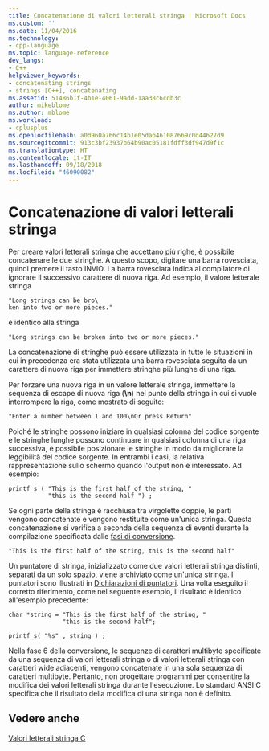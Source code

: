 ```yaml
---
title: Concatenazione di valori letterali stringa | Microsoft Docs
ms.custom: ''
ms.date: 11/04/2016
ms.technology:
- cpp-language
ms.topic: language-reference
dev_langs:
- C++
helpviewer_keywords:
- concatenating strings
- strings [C++], concatenating
ms.assetid: 51486b1f-4b1e-4061-9add-1aa38c6cdb3c
author: mikeblome
ms.author: mblome
ms.workload:
- cplusplus
ms.openlocfilehash: a0d960a766c14b1e05dab461087669c0d44627d9
ms.sourcegitcommit: 913c3bf23937b64b90ac05181fdff3df947d9f1c
ms.translationtype: HT
ms.contentlocale: it-IT
ms.lasthandoff: 09/18/2018
ms.locfileid: "46090082"
---
```

# <a name="string-literal-concatenation"></a>Concatenazione di valori letterali stringa

Per creare valori letterali stringa che accettano più righe, è possibile concatenare le due stringhe. A questo scopo, digitare una barra rovesciata, quindi premere il tasto INVIO. La barra rovesciata indica al compilatore di ignorare il successivo carattere di nuova riga. Ad esempio, il valore letterale stringa

```
"Long strings can be bro\
ken into two or more pieces."
```

è identico alla stringa

```
"Long strings can be broken into two or more pieces."
```

La concatenazione di stringhe può essere utilizzata in tutte le situazioni in cui in precedenza era stata utilizzata una barra rovesciata seguita da un carattere di nuova riga per immettere stringhe più lunghe di una riga.

Per forzare una nuova riga in un valore letterale stringa, immettere la sequenza di escape di nuova riga (**\n**) nel punto della stringa in cui si vuole interrompere la riga, come mostrato di seguito:

```
"Enter a number between 1 and 100\nOr press Return"
```

Poiché le stringhe possono iniziare in qualsiasi colonna del codice sorgente e le stringhe lunghe possono continuare in qualsiasi colonna di una riga successiva, è possibile posizionare le stringhe in modo da migliorare la leggibilità del codice sorgente. In entrambi i casi, la relativa rappresentazione sullo schermo quando l'output non è interessato. Ad esempio:

```
printf_s ( "This is the first half of the string, "
           "this is the second half ") ;
```

Se ogni parte della stringa è racchiusa tra virgolette doppie, le parti vengono concatenate e vengono restituite come un'unica stringa. Questa concatenazione si verifica a seconda della sequenza di eventi durante la compilazione specificata dalle [fasi di conversione](../preprocessor/phases-of-translation.md).

```
"This is the first half of the string, this is the second half"
```

Un puntatore di stringa, inizializzato come due valori letterali stringa distinti, separati da un solo spazio, viene archiviato come un'unica stringa. I puntatori sono illustrati in [Dichiarazioni di puntatori](../c-language/pointer-declarations.md). Una volta eseguito il corretto riferimento, come nel seguente esempio, il risultato è identico all'esempio precedente:

```
char *string = "This is the first half of the string, "
               "this is the second half";

printf_s( "%s" , string ) ;
```

Nella fase 6 della conversione, le sequenze di caratteri multibyte specificate da una sequenza di valori letterali stringa o di valori letterali stringa con caratteri wide adiacenti, vengono concatenate in una sola sequenza di caratteri multibyte. Pertanto, non progettare programmi per consentire la modifica dei valori letterali stringa durante l'esecuzione. Lo standard ANSI C specifica che il risultato della modifica di una stringa non è definito.

## <a name="see-also"></a>Vedere anche

[Valori letterali stringa C](../c-language/c-string-literals.md)